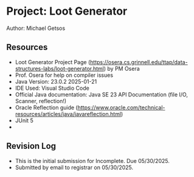 # Project: Loot Generator 

Author: Michael Getsos

## Resources

*   Loot Generator Project Page (https://osera.cs.grinnell.edu/ttap/data-structures-labs/loot-generator.html) by PM Osera
*   Prof. Osera for help on compiler issues 
*   Java Version: 23.0.2 2025-01-21
*   IDE Used: Visual Studio Code 
*   Official Java documentation: Java SE 23 API Documentation (file I/O, Scanner, reflection!)
*   Oracle Reflection guide (https://www.oracle.com/technical-resources/articles/java/javareflection.html)
*   JUnit 5
*   

## Revision Log

*   This is the initial submission for Incomplete. Due 05/30/2025. 
*   Submitted by email to registrar on 05/30/2025. 
